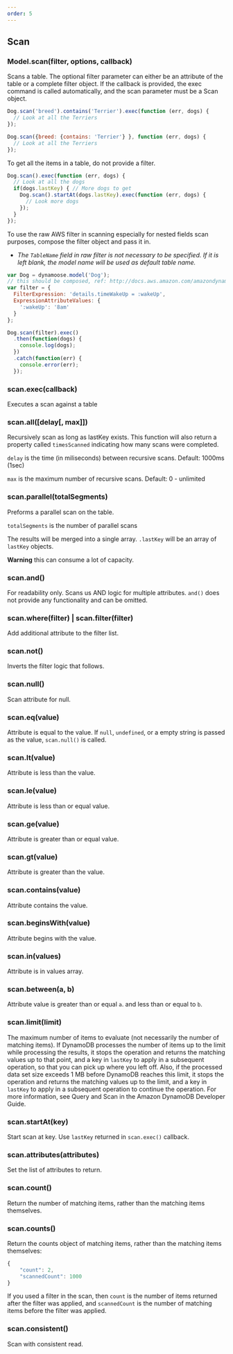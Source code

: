 ```yaml
---
order: 5
---
```

## Scan

### Model.scan(filter, options, callback)

Scans a table. The optional filter parameter can either be an attribute of the table or a complete filter object. If the callback is provided, the exec command is called automatically, and the scan parameter must be a Scan object.

```js
Dog.scan('breed').contains('Terrier').exec(function (err, dogs) {
  // Look at all the Terriers
});
```

```js
Dog.scan({breed: {contains: 'Terrier'} }, function (err, dogs) {
  // Look at all the Terriers
});
```

To get all the items in a table, do not provide a filter.

```js
Dog.scan().exec(function (err, dogs) {
  // Look at all the dogs
  if(dogs.lastKey) { // More dogs to get
    Dog.scan().startAt(dogs.lastKey).exec(function (err, dogs) {
      // Look more dogs
    });
  }
});
```

To use the raw AWS filter in scanning especially for nested fields scan purposes, compose the filter object and pass it in.

* *The `TableName` field in raw filter is not necessary to be specified. If it is left blank, the model name will be used as default table name.*

```js
var Dog = dynamoose.model('Dog');
// this should be composed, ref: http://docs.aws.amazon.com/amazondynamodb/latest/APIReference/API_Scan.html
var filter = {
  FilterExpression: 'details.timeWakeUp = :wakeUp',
  ExpressionAttributeValues: {
    ':wakeUp': '8am'
  }
};

Dog.scan(filter).exec()
  .then(function(dogs) {
    console.log(dogs);
  })
  .catch(function(err) {
    console.error(err);
  });
```

### scan.exec(callback)

Executes a scan against a table

### scan.all([delay[, max]])

Recursively scan as long as lastKey exists. This function will also return a property called `timesScanned` indicating how many scans were completed.

`delay` is the time (in miliseconds) between recursive scans. Default: 1000ms (1sec)

`max` is the maximum number of recursive scans. Default: 0 - unlimited

### scan.parallel(totalSegments)

Preforms a parallel scan on the table.

`totalSegments` is the number of parallel scans

The results will be merged into a single array.  `.lastKey` will be an array of `lastKey` objects.

**Warning**  this can consume a lot of capacity.

### scan.and()

For readability only. Scans us AND logic for multiple attributes.  `and()` does not provide any functionality and can be omitted.

### scan.where(filter) | scan.filter(filter)

Add additional attribute to the filter list.

### scan.not()

Inverts the filter logic that follows.

### scan.null()

Scan attribute for null.

### scan.eq(value)

Attribute is equal to the value.  If `null`, `undefined`, or a empty string is passed as the value, `scan.null()` is called.

### scan.lt(value)

Attribute is less than the value.

### scan.le(value)

Attribute is less than or equal value.

### scan.ge(value)

Attribute is greater than or equal value.

### scan.gt(value)

Attribute is greater than the value.

### scan.contains(value)

Attribute contains the value.

### scan.beginsWith(value)

Attribute begins with the value.

### scan.in(values)

Attribute is in values array.

### scan.between(a, b)

Attribute value is greater than or equal `a`. and less than or equal to `b`.

### scan.limit(limit)

The maximum number of items to evaluate (not necessarily the number of matching items). If DynamoDB processes the number of items up to the limit while processing the results, it stops the operation and returns the matching values up to that point, and a key in `lastKey` to apply in a subsequent operation, so that you can pick up where you left off. Also, if the processed data set size exceeds 1 MB before DynamoDB reaches this limit, it stops the operation and returns the matching values up to the limit, and a key in `lastKey` to apply in a subsequent operation to continue the operation. For more information, see Query and Scan in the Amazon DynamoDB Developer Guide.

### scan.startAt(key)

Start scan at key. Use `lastKey` returned in `scan.exec()` callback.

### scan.attributes(attributes)

Set the list of attributes to return.

### scan.count()

Return the number of matching items, rather than the matching items themselves.

### scan.counts()

Return the counts object of matching items, rather than the matching items themselves:

```js
{
    "count": 2,
    "scannedCount": 1000
}
```

If you used a filter in the scan, then `count` is the number of items returned after the filter was applied, and `scannedCount` is the number of matching items before the filter was applied.


### scan.consistent()

Scan with consistent read.
